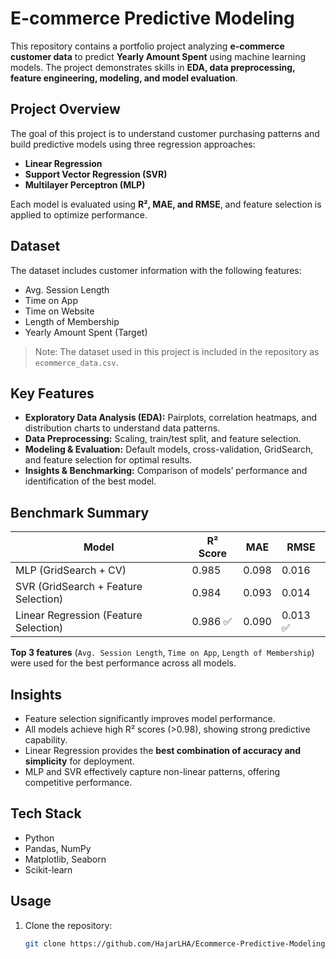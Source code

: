 # E-commerce Predictive Modeling

This repository contains a portfolio project analyzing **e-commerce customer data** to predict **Yearly Amount Spent** using machine learning models. The project demonstrates skills in **EDA, data preprocessing, feature engineering, modeling, and model evaluation**.

## Project Overview

The goal of this project is to understand customer purchasing patterns and build predictive models using three regression approaches:

- **Linear Regression**  
- **Support Vector Regression (SVR)**  
- **Multilayer Perceptron (MLP)**

Each model is evaluated using **R², MAE, and RMSE**, and feature selection is applied to optimize performance.

## Dataset

The dataset includes customer information with the following features:

- Avg. Session Length  
- Time on App  
- Time on Website  
- Length of Membership  
- Yearly Amount Spent (Target)

> Note: The dataset used in this project is included in the repository as `ecommerce_data.csv`.

## Key Features

- **Exploratory Data Analysis (EDA):** Pairplots, correlation heatmaps, and distribution charts to understand data patterns.  
- **Data Preprocessing:** Scaling, train/test split, and feature selection.  
- **Modeling & Evaluation:** Default models, cross-validation, GridSearch, and feature selection for optimal results.  
- **Insights & Benchmarking:** Comparison of models’ performance and identification of the best model.  

## Benchmark Summary

| Model | R² Score | MAE | RMSE |
|-------|----------|-----|------|
| MLP (GridSearch + CV) | 0.985 | 0.098 | 0.016 |
| SVR (GridSearch + Feature Selection) | 0.984 | 0.093 | 0.014 |
| Linear Regression (Feature Selection) | 0.986 ✅ | 0.090 | 0.013 ✅ |

**Top 3 features** (`Avg. Session Length`, `Time on App`, `Length of Membership`) were used for the best performance across all models.

## Insights

- Feature selection significantly improves model performance.  
- All models achieve high R² scores (>0.98), showing strong predictive capability.  
- Linear Regression provides the **best combination of accuracy and simplicity** for deployment.  
- MLP and SVR effectively capture non-linear patterns, offering competitive performance.  

## Tech Stack

- Python  
- Pandas, NumPy  
- Matplotlib, Seaborn  
- Scikit-learn  

## Usage

1. Clone the repository:
   ```bash
   git clone https://github.com/HajarLHA/Ecommerce-Predictive-Modeling.git
